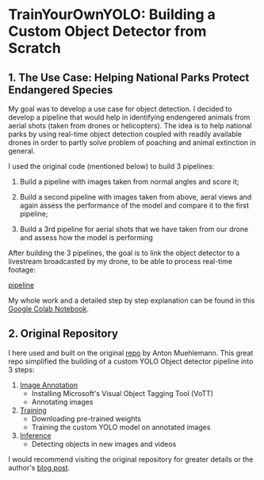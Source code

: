 # TrainYourOwnYOLO: Building a Custom Object Detector from Scratch

## 1. The Use Case: Helping National Parks Protect Endangered Species
My goal was to develop a use case for object detection. I decided to develop a pipeline that would help in identifying endengered animals from aerial shots (taken from drones or helicopters). The idea is to help national parks by using real-time object detection coupled with readily available drones in order to partly solve problem of poaching and animal extinction in general. 

I used the original code (mentioned below) to build 3 pipelines:

1. Build a pipeline with images taken from normal angles and score it;

2. Build a second pipeline with images taken from above, aeral views and again assess the performance of the model and compare it to the first pipeline;

3. Build a 3rd pipeline for aerial shots that we have taken from our drone and assess how the model is performing

After building the 3 pipelines, the goal is to link the object detector to a livestream broadcasted by my drone, to be able to process real-time footage:

[pipeline](https://github.com/mohamedkhanafer/TrainYourOwnYOLO/blob/master/3_Inference/pipeline.png)

My whole work and a detailed step by step explanation can be found in this [Google Colab Notebook](https://colab.research.google.com/drive/1hJH0TXcwQEljgXfvd9DnYGNO2mgQxcKm?usp=sharing). 


## 2. Original Repository 
I here used and built on the original [repo](https://github.com/AntonMu/TrainYourOwnYOLO) by Anton Muehlemann.
This great repo simplified the building of a custom YOLO Object detector pipeline into 3 steps:

 1. [Image Annotation](/1_Image_Annotation/)
	 - Installing Microsoft's Visual Object Tagging Tool (VoTT)
	 - Annotating images
 2. [Training](/2_Training/)
 	- Downloading pre-trained weights
 	- Training the custom YOLO model on annotated images 
 3. [Inference](/3_Inference/)
 	- Detecting objects in new images and videos

I would recommend visiting the original repository for greater details or the author's [blog post](https://medium.com/@muehle/how-to-train-your-own-yolov3-detector-from-scratch-224d10e55de2).
